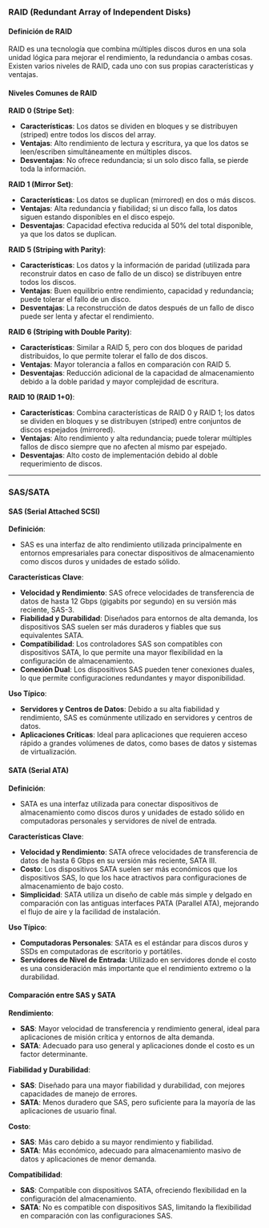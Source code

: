 
### RAID (Redundant Array of Independent Disks)

#### Definición de RAID

RAID es una tecnología que combina múltiples discos duros en una sola unidad lógica para mejorar el rendimiento, la redundancia o ambas cosas. Existen varios niveles de RAID, cada uno con sus propias características y ventajas.

#### Niveles Comunes de RAID

**RAID 0 (Stripe Set)**:
- **Características**: Los datos se dividen en bloques y se distribuyen (striped) entre todos los discos del array.
- **Ventajas**: Alto rendimiento de lectura y escritura, ya que los datos se leen/escriben simultáneamente en múltiples discos.
- **Desventajas**: No ofrece redundancia; si un solo disco falla, se pierde toda la información.

**RAID 1 (Mirror Set)**:
- **Características**: Los datos se duplican (mirrored) en dos o más discos.
- **Ventajas**: Alta redundancia y fiabilidad; si un disco falla, los datos siguen estando disponibles en el disco espejo.
- **Desventajas**: Capacidad efectiva reducida al 50% del total disponible, ya que los datos se duplican.

**RAID 5 (Striping with Parity)**:
- **Características**: Los datos y la información de paridad (utilizada para reconstruir datos en caso de fallo de un disco) se distribuyen entre todos los discos.
- **Ventajas**: Buen equilibrio entre rendimiento, capacidad y redundancia; puede tolerar el fallo de un disco.
- **Desventajas**: La reconstrucción de datos después de un fallo de disco puede ser lenta y afectar el rendimiento.

**RAID 6 (Striping with Double Parity)**:
- **Características**: Similar a RAID 5, pero con dos bloques de paridad distribuidos, lo que permite tolerar el fallo de dos discos.
- **Ventajas**: Mayor tolerancia a fallos en comparación con RAID 5.
- **Desventajas**: Reducción adicional de la capacidad de almacenamiento debido a la doble paridad y mayor complejidad de escritura.

**RAID 10 (RAID 1+0)**:
- **Características**: Combina características de RAID 0 y RAID 1; los datos se dividen en bloques y se distribuyen (striped) entre conjuntos de discos espejados (mirrored).
- **Ventajas**: Alto rendimiento y alta redundancia; puede tolerar múltiples fallos de disco siempre que no afecten al mismo par espejado.
- **Desventajas**: Alto costo de implementación debido al doble requerimiento de discos.

---

### SAS/SATA

#### SAS (Serial Attached SCSI)

**Definición**:
- SAS es una interfaz de alto rendimiento utilizada principalmente en entornos empresariales para conectar dispositivos de almacenamiento como discos duros y unidades de estado sólido.

**Características Clave**:
- **Velocidad y Rendimiento**: SAS ofrece velocidades de transferencia de datos de hasta 12 Gbps (gigabits por segundo) en su versión más reciente, SAS-3.
- **Fiabilidad y Durabilidad**: Diseñados para entornos de alta demanda, los dispositivos SAS suelen ser más duraderos y fiables que sus equivalentes SATA.
- **Compatibilidad**: Los controladores SAS son compatibles con dispositivos SATA, lo que permite una mayor flexibilidad en la configuración de almacenamiento.
- **Conexión Dual**: Los dispositivos SAS pueden tener conexiones duales, lo que permite configuraciones redundantes y mayor disponibilidad.

**Uso Típico**:
- **Servidores y Centros de Datos**: Debido a su alta fiabilidad y rendimiento, SAS es comúnmente utilizado en servidores y centros de datos.
- **Aplicaciones Críticas**: Ideal para aplicaciones que requieren acceso rápido a grandes volúmenes de datos, como bases de datos y sistemas de virtualización.

#### SATA (Serial ATA)

**Definición**:
- SATA es una interfaz utilizada para conectar dispositivos de almacenamiento como discos duros y unidades de estado sólido en computadoras personales y servidores de nivel de entrada.

**Características Clave**:
- **Velocidad y Rendimiento**: SATA ofrece velocidades de transferencia de datos de hasta 6 Gbps en su versión más reciente, SATA III.
- **Costo**: Los dispositivos SATA suelen ser más económicos que los dispositivos SAS, lo que los hace atractivos para configuraciones de almacenamiento de bajo costo.
- **Simplicidad**: SATA utiliza un diseño de cable más simple y delgado en comparación con las antiguas interfaces PATA (Parallel ATA), mejorando el flujo de aire y la facilidad de instalación.

**Uso Típico**:
- **Computadoras Personales**: SATA es el estándar para discos duros y SSDs en computadoras de escritorio y portátiles.
- **Servidores de Nivel de Entrada**: Utilizado en servidores donde el costo es una consideración más importante que el rendimiento extremo o la durabilidad.

#### Comparación entre SAS y SATA

**Rendimiento**:
- **SAS**: Mayor velocidad de transferencia y rendimiento general, ideal para aplicaciones de misión crítica y entornos de alta demanda.
- **SATA**: Adecuado para uso general y aplicaciones donde el costo es un factor determinante.

**Fiabilidad y Durabilidad**:
- **SAS**: Diseñado para una mayor fiabilidad y durabilidad, con mejores capacidades de manejo de errores.
- **SATA**: Menos duradero que SAS, pero suficiente para la mayoría de las aplicaciones de usuario final.

**Costo**:
- **SAS**: Más caro debido a su mayor rendimiento y fiabilidad.
- **SATA**: Más económico, adecuado para almacenamiento masivo de datos y aplicaciones de menor demanda.

**Compatibilidad**:
- **SAS**: Compatible con dispositivos SATA, ofreciendo flexibilidad en la configuración del almacenamiento.
- **SATA**: No es compatible con dispositivos SAS, limitando la flexibilidad en comparación con las configuraciones SAS.
